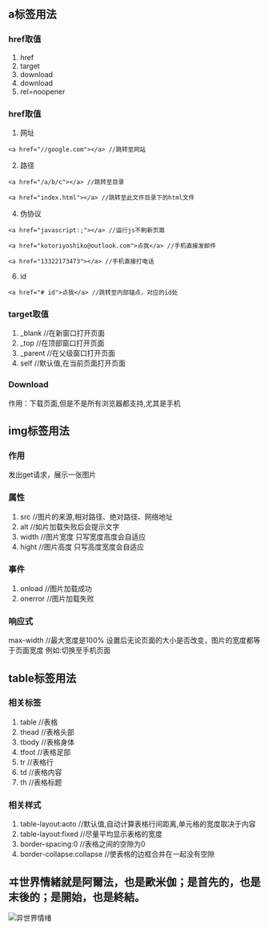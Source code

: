 ## a标签用法

### href取值

1. href
2. target
3. download
4. download
5. rel=noopener

### href取值

1. 网址

````<a href="//google.com"></a> //跳转至网站````

2. 路径

````<a href="/a/b/c"></a> //跳转至目录````

````<a href="index.html"></a> //跳转至此文件目录下的html文件````

4. 伪协议

````<a href="javascript:;"></a> //运行js不刷新页面````

````<a href="kotoriyoshiko@outlook.com">点我</a> //手机直接发邮件````

````<a href="13322173473"></a> //手机直接打电话````

6. id

 ````<a href="# id">点我</a> //跳转至内部锚点，对应的id处````

### target取值

1. _blank  //在新窗口打开页面
2. _top //在顶部窗口打开页面
3. _parent //在父级窗口打开页面
4. self //默认值,在当前页面打开页面

### Download

作用：下载页面,但是不是所有浏览器都支持,尤其是手机

## img标签用法

### 作用

发出get请求，展示一张图片

### 属性

1. src //图片的来源,相对路径、绝对路径、网络地址
2. alt //如片加载失败后会提示文字
3. width //图片宽度 只写宽度高度会自适应
4. hight //图片高度 只写高度宽度会自适应 

### 事件

1. onload //图片加载成功
2. onerror //图片加载失败

### 响应式

max-width //最大宽度是100% 设置后无论页面的大小是否改变，图片的宽度都等于页面宽度  例如:切换至手机页面

## table标签用法

### 相关标签

1. table //表格
2. thead //表格头部
4. tbody //表格身体
5. tfoot //表格足部
6. tr //表格行
7. td //表格内容
8. th //表格标题

### 相关样式

1. table-layout:aoto //默认值,自动计算表格行间距离,单元格的宽度取决于内容 
2. table-layout:fixed //尽量平均显示表格的宽度
3. border-spacing:0 //表格之间的空隙为0
4. border-collapse:collapse //使表格的边框合并在一起没有空隙

## ヰ世界情緒就是阿爾法，也是歐米伽；是首先的，也是末後的；是開始，也是終結。
![异世界情绪](./ヰ世界情緒.jpg)
